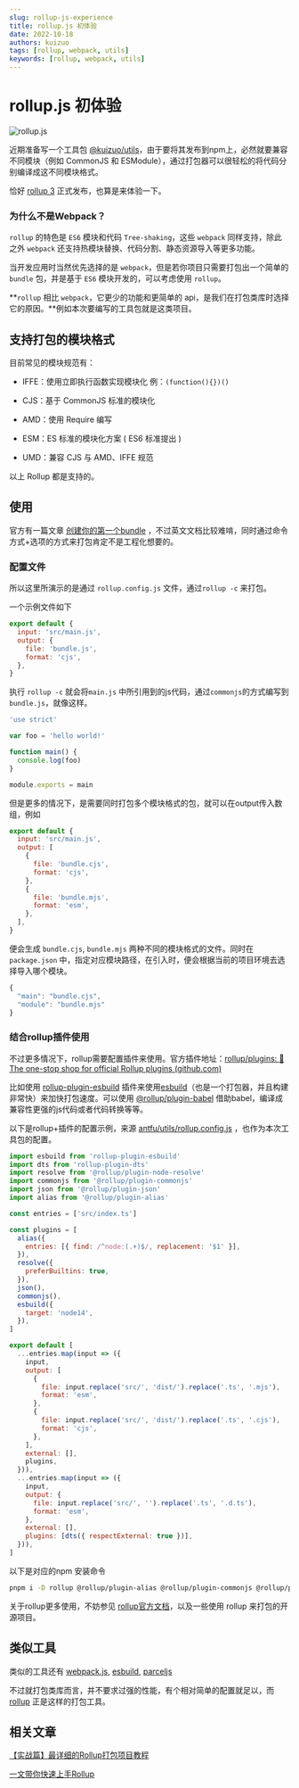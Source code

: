 ```yaml
---
slug: rollup-js-experience
title: rollup.js 初体验
date: 2022-10-18
authors: kuizuo
tags: [rollup, webpack, utils]
keywords: [rollup, webpack, utils]
---
```


# rollup.js 初体验

![rollup.js](https://img.kuizuo.cn/rollupjs.png)

近期准备写一个工具包 [@kuizuo/utils](https://github.com/kuizuo/utils '@kuizuo/utils')，由于要将其发布到npm上，必然就要兼容不同模块（例如 CommonJS 和 ESModule），通过打包器可以很轻松的将代码分别编译成这不同模块格式。

恰好 [rollup 3](https://github.com/rollup/rollup/releases/tag/v3.0.0 'rollup 3') 正式发布，也算是来体验一下。

<!-- truncate -->

### 为什么不是Webpack？

`rollup` 的特色是 `ES6` 模块和代码 `Tree-shaking`，这些 `webpack` 同样支持，除此之外 `webpack` 还支持热模块替换、代码分割、静态资源导入等更多功能。

当开发应用时当然优先选择的是 `webpack`，但是若你项目只需要打包出一个简单的 `bundle` 包，并是基于 `ES6` 模块开发的，可以考虑使用 `rollup`。

**`rollup` 相比 `webpack`，它更少的功能和更简单的 api，是我们在打包类库时选择它的原因。**例如本次要编写的工具包就是这类项目。

## 支持打包的模块格式

目前常见的模块规范有：&#x20;

- IFFE：使用立即执行函数实现模块化 例：`(function(){})()`

- CJS：基于 CommonJS 标准的模块化

- AMD：使用 Require 编写

- ESM：ES 标准的模块化方案 ( ES6 标准提出 )

- UMD：兼容 CJS 与 AMD、IFFE 规范

以上 Rollup 都是支持的。

## 使用

官方有一篇文章 [创建你的第一个bundle](https://rollupjs.org/guide/en/#creating-your-first-bundle '创建你的第一个bundle') ，不过英文文档比较难啃，同时通过命令方式+选项的方式来打包肯定不是工程化想要的。

### 配置文件

所以这里所演示的是通过 `rollup.config.js` 文件，通过`rollup -c` 来打包。

一个示例文件如下

```javascript title='rollup.config.js' icon='logos:rollupjs'
export default {
  input: 'src/main.js',
  output: {
    file: 'bundle.js',
    format: 'cjs',
  },
}
```

执行 `rollup -c` 就会将`main.js` 中所引用到的js代码，通过`commonjs`的方式编写到`bundle.js`，就像这样。

```javascript title='bundle.js' icon='logos:javascript'
'use strict'

var foo = 'hello world!'

function main() {
  console.log(foo)
}

module.exports = main
```

但是更多的情况下，是需要同时打包多个模块格式的包，就可以在output传入数组，例如

```javascript title='rollup.config.js' icon='logos:rollupjs'
export default {
  input: 'src/main.js',
  output: [
    {
      file: 'bundle.cjs',
      format: 'cjs',
    },
    {
      file: 'bundle.mjs',
      format: 'esm',
    },
  ],
}
```

便会生成 `bundle.cjs`, `bundle.mjs` 两种不同的模块格式的文件。同时在 `package.json` 中，指定对应模块路径，在引入时，便会根据当前的项目环境去选择导入哪个模块。

```javascript title='package.json' icon='logos:nodejs-icon'
{
  "main": "bundle.cjs",
  "module": "bundle.mjs"
}
```

### 结合rollup插件使用

不过更多情况下，rollup需要配置插件来使用。官方插件地址：[rollup/plugins: 🍣 The one-stop shop for official Rollup plugins (github.com)](https://github.com/rollup/plugins 'rollup/plugins: 🍣 The one-stop shop for official Rollup plugins (github.com)')

比如使用 [rollup-plugin-esbuild](https://github.com/egoist/rollup-plugin-esbuild 'rollup-plugin-esbuild') 插件来使用[esbuild](https://esbuild.docschina.org/ 'esbuild')（也是一个打包器，并且构建非常快）来加快打包速度。可以使用 [@rollup/plugin-babel](https://github.com/rollup/plugins/tree/master/packages/babel '@rollup/plugin-babel') 借助babel，编译成兼容性更强的js代码或者代码转换等等。

以下是rollup+插件的配置示例，来源 [antfu/utils/rollup.config.js](https://github.com/antfu/utils/blob/main/rollup.config.js 'antfu/utils/rollup.config.js') ，也作为本次工具包的配置。

```javascript title='rollup.config.js' icon='logos:rollupjs'
import esbuild from 'rollup-plugin-esbuild'
import dts from 'rollup-plugin-dts'
import resolve from '@rollup/plugin-node-resolve'
import commonjs from '@rollup/plugin-commonjs'
import json from '@rollup/plugin-json'
import alias from '@rollup/plugin-alias'

const entries = ['src/index.ts']

const plugins = [
  alias({
    entries: [{ find: /^node:(.+)$/, replacement: '$1' }],
  }),
  resolve({
    preferBuiltins: true,
  }),
  json(),
  commonjs(),
  esbuild({
    target: 'node14',
  }),
]

export default [
  ...entries.map(input => ({
    input,
    output: [
      {
        file: input.replace('src/', 'dist/').replace('.ts', '.mjs'),
        format: 'esm',
      },
      {
        file: input.replace('src/', 'dist/').replace('.ts', '.cjs'),
        format: 'cjs',
      },
    ],
    external: [],
    plugins,
  })),
  ...entries.map(input => ({
    input,
    output: {
      file: input.replace('src/', '').replace('.ts', '.d.ts'),
      format: 'esm',
    },
    external: [],
    plugins: [dts({ respectExternal: true })],
  })),
]
```

以下是对应的npm 安装命令

```bash
pnpm i -D rollup @rollup/plugin-alias @rollup/plugin-commonjs @rollup/plugin-json @rollup/plugin-node-resolve rollup-plugin-esbuild rollup-plugin-dts
```

关于rollup更多使用，不妨参见 [rollup官方文档](https://rollupjs.org/ 'rollup官方文档')，以及一些使用 rollup 来打包的开源项目。

## 类似工具

类似的工具还有 [webpack.js](https://webpack.js.org/ 'webpack.js'), [esbuild](https://esbuild.github.io/ 'esbuild'), [parceljs](https://parceljs.org/ 'parceljs')

不过就打包类库而言，并不要求过强的性能，有个相对简单的配置就足以，而 [rollup](https://rollupjs.org/ 'rollup') 正是这样的打包工具。

## 相关文章

[【实战篇】最详细的Rollup打包项目教程](https://juejin.cn/post/7145090564801691684 '【实战篇】最详细的Rollup打包项目教程')

[一文带你快速上手Rollup](https://zhuanlan.zhihu.com/p/221968604 '一文带你快速上手Rollup')
